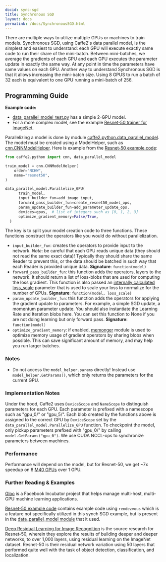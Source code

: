 ```yaml
---
docid: sync-sgd
title: Synchronous SGD
layout: docs
permalink: /docs/SynchronousSGD.html
---
```


There are multiple ways to utilize multiple GPUs or machines to train models. Synchronous SGD, using Caffe2's data parallel model, is the simplest and easiest to understand: each GPU will execute exactly same code to run their share of the mini-batch. Between mini-batches, we average the gradients of each GPU and each GPU executes the parameter update in exactly the same way. At any point in time the parameters have same values on each GPU. Another way to understand Synchronous SGD is that it allows increasing the mini-batch size. Using 8 GPUS to run a batch of 32 each is equivalent to one GPU running a mini-batch of 256.

## Programming Guide

**Example code:**  

* [data_parallel_model_test.py](https://github.com/caffe2/caffe2/blob/master/caffe2/python/data_parallel_model_test.py) has a simple 2-GPU model.
* For a more complex model, see the example [Resnet-50 trainer for ImageNet](https://github.com/caffe2/caffe2/blob/master/caffe2/python/examples/resnet50_trainer.py).

Parallelizing a model is done by module [caffe2.python.data_parallel_model](/doxygen-python/html/namespacedata__parallel__model.html). The model must be created using a ModelHelper, such as [cnn.CNNModelHelper](/doxygen-python/html/classcnn_1_1CNNModelHelper.html).
Here is example from the [Resnet-50 example code](https://github.com/caffe2/caffe2/blob/master/caffe2/python/examples/resnet50_trainer.py):

```python
from caffe2.python import cnn, data_parallel_model

train_model = cnn.CNNModelHelper(
    order="NCHW",
    name="resnet50",
)

data_parallel_model.Parallelize_GPU(
      train_model,
      input_builder_fun=add_image_input,
      forward_pass_builder_fun=create_resnet50_model_ops,
      param_update_builder_fun=add_parameter_update_ops,
      devices=gpus,  # list of integers such as [0, 1, 2, 3]
      optimize_gradient_memory=False/True,
  )
```

The key is to split your model creation code to three functions. These functions construct the operators like you would do without parallelization.

 - `input_builder_fun`: creates the operators to provide input to the network. *Note*: be careful that each GPU reads unique data (they should not read the same exact data)! Typically they should share the same Reader to prevent this, or the data should be batched in such way that each Reader is provided unique data. **Signature**: `function(model)`
 - `forward_pass_builder_fun`: this function adds the operators, layers to the network. It should return a list of loss-blobs that are used for computing the loss gradient. This function is also passed an [internally calculated loss_scale](https://github.com/caffe2/caffe2/blob/master/caffe2/python/data_parallel_model.py#L79) parameter that is used to scale your loss to normalize for the number of GPUs. **Signature**: `function(model, loss_scale)`
 - `param_update_builder_fun`: this function adds the operators for applying the gradient update to parameters. For example, a simple SGD update, a momentum parameter update. You should also instantiate the Learning Rate and Iteration blobs here. You can set this function to None if you are not doing learning but only forward pass. **Signature**: `function(model)`
 - `optimize_gradient_memory`: if enabled, [memonger](/doxygen-python/html/namespacememonger.html) module is used to optimize memory usage of gradient operators by sharing blobs when possible. This can save significant amount of memory, and may help you run larger batches.

### Notes

- Do not access the `model_helper.params` directly! Instead use `model_helper.GetParams()`, which only returns the parameters for the current GPU.

### Implementation Notes

Under the hood, Caffe2 uses `DeviceScope` and `NameScope` to distinguish parameters for each GPU. Each parameter is prefixed with a namescope such as "gpu_0/" or "gpu_5/". Each blob created by the functions above is assigned to the correct GPU by `DeviceScope` set by the `data_parallel_model.Parallelize_GPU` function. To checkpoint the model, only pickup parameters prefixed with "gpu_0/" by calling `model.GetParams("gpu_0")`. We use CUDA NCCL-ops to synchronize parameters between machines.

### Performance

Performance will depend on the model, but for Resnet-50, we get ~7x speedup on 8 [M40 GPUs](http://www.nvidia.com/object/tesla-m40.html) over 1 GPU.

### Further Reading & Examples

[Gloo](https://github.com/facebookincubator/gloo) is a Facebook Incubator project that helps manage multi-host, multi-GPU machine learning applications.

[Resnet-50 example code](https://github.com/caffe2/caffe2/blob/master/caffe2/python/examples/resnet50_trainer.py) contains example code using `rendezvous` which is a feature not specifically utilized in this synch SGD example, but is present in the [data_parallel_model module](/doxygen-python/html/namespacedata__parallel__model.html) that it used.

[Deep Residual Learning for Image Recognition](https://arxiv.org/pdf/1512.03385.pdf) is the source research for Resnet-50, wherein they explore the results of building deeper and deeper networks, to over 1,000 layers, using residual learning on the ImageNet dataset. Resnet-50 is their residual network variation using 50 layers that performed quite well with the task of object detection, classification, and localization.
